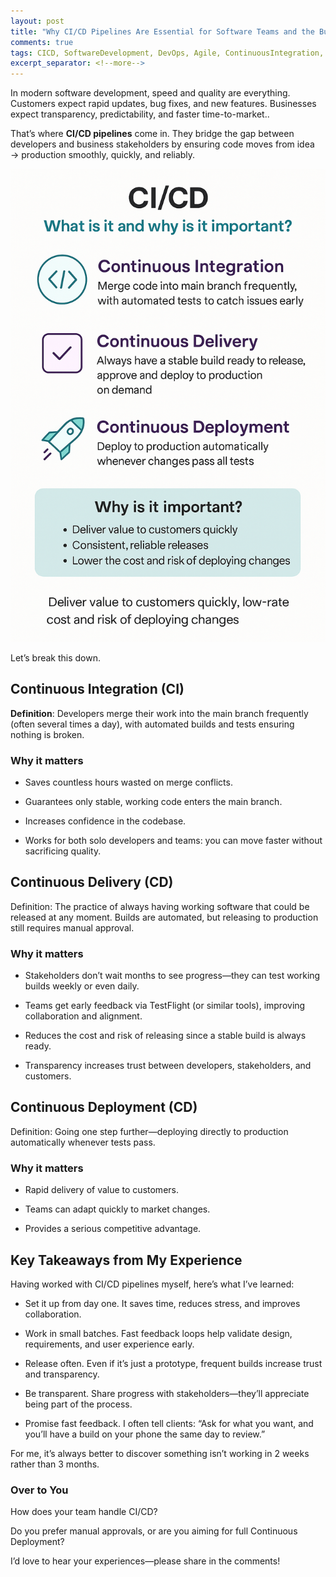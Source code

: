 ```yaml
---
layout: post
title: "Why CI/CD Pipelines Are Essential for Software Teams and the Business"
comments: true
tags: CICD, SoftwareDevelopment, DevOps, Agile, ContinuousIntegration, ContinuousDelivery, iOSDevelopment.
excerpt_separator: <!--more-->
---
```


In modern software development, speed and quality are everything. Customers expect rapid updates, bug fixes, and new features. Businesses expect transparency, predictability, and faster time-to-market..
<!--more-->

That’s where **CI/CD pipelines** come in. They bridge the gap between developers and business stakeholders by ensuring code moves from idea → production smoothly, quickly, and reliably.

![CI/CD](/assets/img/images-cicd/cicd.png "CI/CD")

Let’s break this down.

## Continuous Integration (CI)
**Definition**: Developers merge their work into the main branch frequently (often several times a day), with automated builds and tests ensuring nothing is broken.

### Why it matters
- Saves countless hours wasted on merge conflicts.

- Guarantees only stable, working code enters the main branch.

- Increases confidence in the codebase.

- Works for both solo developers and teams: you can move faster without sacrificing quality.

## Continuous Delivery (CD)
Definition: The practice of always having working software that could be released at any moment. Builds are automated, but releasing to production still requires manual approval.

### Why it matters
- Stakeholders don’t wait months to see progress—they can test working builds weekly or even daily.

- Teams get early feedback via TestFlight (or similar tools), improving collaboration and alignment.

- Reduces the cost and risk of releasing since a stable build is always ready.

- Transparency increases trust between developers, stakeholders, and customers.

## Continuous Deployment (CD)
Definition: Going one step further—deploying directly to production automatically whenever tests pass.

### Why it matters
- Rapid delivery of value to customers.

- Teams can adapt quickly to market changes.

- Provides a serious competitive advantage.

## Key Takeaways from My Experience
Having worked with CI/CD pipelines myself, here’s what I’ve learned:

- Set it up from day one. It saves time, reduces stress, and improves collaboration.

- Work in small batches. Fast feedback loops help validate design, requirements, and user experience early.

- Release often. Even if it’s just a prototype, frequent builds increase trust and transparency.

- Be transparent. Share progress with stakeholders—they’ll appreciate being part of the process.

- Promise fast feedback. I often tell clients: “Ask for what you want, and you’ll have a build on your phone the same day to review.”

For me, it’s always better to discover something isn’t working in 2 weeks rather than 3 months.

### Over to You
How does your team handle CI/CD?

Do you prefer manual approvals, or are you aiming for full Continuous Deployment?

I’d love to hear your experiences—please share in the comments!



